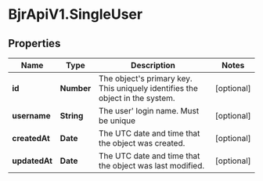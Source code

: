 # BjrApiV1.SingleUser

## Properties
Name | Type | Description | Notes
------------ | ------------- | ------------- | -------------
**id** | **Number** | The object&#x27;s primary key. This uniquely identifies the object in the system. | [optional] 
**username** | **String** | The user&#x27; login name. Must be unique | [optional] 
**createdAt** | **Date** | The UTC date and time that the object was created. | [optional] 
**updatedAt** | **Date** | The UTC date and time that the object was last modified. | [optional] 
